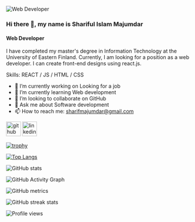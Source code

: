 ![Web Developer](https://scontent-hel3-1.xx.fbcdn.net/v/t1.6435-9/92560751_2981541618567210_1141647846815039488_n.jpg?_nc_cat=102&ccb=1-7&_nc_sid=19026a&_nc_ohc=qvTiAfPiAoAAX8uZJgR&_nc_ht=scontent-hel3-1.xx&oh=00_AfAJZB5lndbz9Z0LEvF8bXfXtfwYRjcC5UkeCDO5NX8EMA&oe=63A6C35E)
### Hi there 👋, my name is Shariful Islam Majumdar
#### Web Developer

I have completed my master's degree in Information Technology at the University of Eastern Finland. Currently, I am looking for a position as a web developer. I can create front-end designs using react.js.

Skills: REACT / JS / HTML / CSS

- 🔭 I’m currently working on Looking for a job 
- 🌱 I’m currently learning Web development 
- 👯 I’m looking to collaborate on GitHub 
- 💬 Ask me about Software development 
- 📫 How to reach me: sharifmajumdar@gmail.com 


[<img src='https://cdn.jsdelivr.net/npm/simple-icons@3.0.1/icons/github.svg' alt='github' height='40'>](https://github.com/sharifmajumdar)  [<img src='https://cdn.jsdelivr.net/npm/simple-icons@3.0.1/icons/linkedin.svg' alt='linkedin' height='40'>](https://www.linkedin.com/in/https://www.linkedin.com/in/shariful-islam-majumdar-a2458839//)  

[![trophy](https://github-profile-trophy.vercel.app/?username=sharifmajumdar)](https://github.com/ryo-ma/github-profile-trophy)

[![Top Langs](https://github-readme-stats.vercel.app/api/top-langs/?username=sharifmajumdar)](https://github.com/anuraghazra/github-readme-stats)

![GitHub stats](https://github-readme-stats.vercel.app/api?username=sharifmajumdar&show_icons=true&count_private=true)  

![GitHub Activity Graph](https://activity-graph.herokuapp.com/graph?username=sharifmajumdar)  

![GitHub metrics](https://metrics.lecoq.io/sharifmajumdar)  

![GitHub streak stats](https://streak-stats.demolab.com/?user=sharifmajumdar)  

![Profile views](https://gpvc.arturio.dev/sharifmajumdar)  


